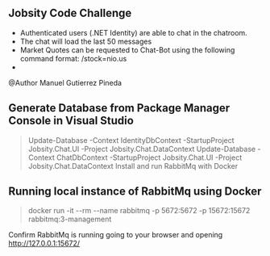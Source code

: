 ## Jobsity Code Challenge
- Authenticated users (.NET Identity) are able to chat in the chatroom. 
- The chat will load the last 50 messages
- Market Quotes can be requested to Chat-Bot using the following command format:
/stock=nio.us
- 

@Author Manuel Gutierrez Pineda
 
## Generate Database from Package Manager Console in Visual Studio  

> Update-Database -Context IdentityDbContext -StartupProject Jobsity.Chat.UI -Project Jobsity.Chat.DataContext
>  Update-Database -Context ChatDbContext -StartupProject Jobsity.Chat.UI -Project Jobsity.Chat.DataContext
Install and run RabbitMq with Docker

  
## Running local instance of RabbitMq using Docker
> docker run -it --rm --name rabbitmq -p 5672:5672 -p 15672:15672 rabbitmq:3-management

Confirm RabbitMq is running going to your browser and opening http://127.0.0.1:15672/


